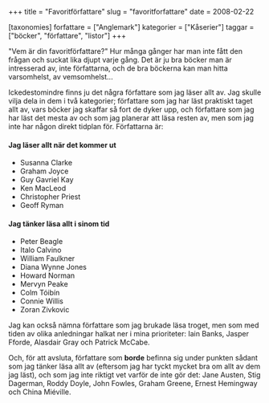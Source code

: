 +++
title = "Favoritförfattare"
slug = "favoritforfattare"
date = 2008-02-22

[taxonomies]
forfattare = ["Anglemark"]
kategorier = ["Kåserier"]
taggar = ["böcker", "författare", "listor"]
+++

"Vem är din favoritförfattare?" Hur många gånger har man inte fått den frågan och suckat lika djupt varje gång. Det är ju bra böcker man är intresserad av, inte författarna, och de bra böckerna kan man hitta varsomhelst, av vemsomhelst...

Ickedestomindre finns ju det några författare som jag läser allt av. Jag skulle vilja dela in dem i två kategorier; författare som jag har läst praktiskt taget allt av, vars böcker jag skaffar så fort de dyker upp, och författare som jag har läst det mesta av och som jag planerar att läsa resten av, men som jag inte har någon direkt tidplan för. Författarna är:
<h4>Jag läser allt när det kommer ut</h4>
<ul>
	<li>Susanna Clarke</li>
	<li>Graham Joyce</li>
	<li>Guy Gavriel Kay</li>
	<li>Ken MacLeod</li>
	<li>Christopher Priest</li>
	<li>Geoff Ryman</li>
</ul>
<h4>Jag tänker läsa allt i sinom tid</h4>
<ul>
	<li>Peter Beagle</li>
	<li>Italo Calvino</li>
	<li>William Faulkner</li>
	<li>Diana Wynne Jones</li>
	<li>Howard Norman</li>
	<li>Mervyn Peake</li>
	<li>Colm Tóibín</li>
	<li>Connie Willis</li>
	<li>Zoran Zivkovic</li>
</ul>
Jag kan också nämna författare som jag brukade läsa troget, men som med tiden av olika anledningar halkat ner i mina prioriteter: Iain Banks, Jasper Fforde, Alasdair Gray och Patrick McCabe.

Och, för att avsluta, författare som **borde** befinna sig under punkten sådant som jag tänker läsa allt av (eftersom jag har tyckt mycket bra om allt av dem jag läst), och som jag inte riktigt vet varför de inte gör det: Jane Austen, Stig Dagerman, Roddy Doyle, John Fowles, Graham Greene, Ernest Hemingway och China Miéville.
